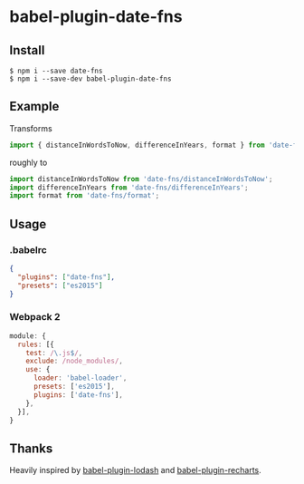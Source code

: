 # babel-plugin-date-fns

## Install

```shell
$ npm i --save date-fns
$ npm i --save-dev babel-plugin-date-fns
```

## Example

Transforms

```js
import { distanceInWordsToNow, differenceInYears, format } from 'date-fns';
```

roughly to

```js
import distanceInWordsToNow from 'date-fns/distanceInWordsToNow';
import differenceInYears from 'date-fns/differenceInYears';
import format from 'date-fns/format';
```

## Usage

### .babelrc

```json
{
  "plugins": ["date-fns"],
  "presets": ["es2015"]
}
```

### Webpack 2

```js
module: {
  rules: [{
    test: /\.js$/,
    exclude: /node_modules/,
    use: {
      loader: 'babel-loader',
      presets: ['es2015'],
      plugins: ['date-fns'],
    },
  }],
}
```

## Thanks

Heavily inspired by [babel-plugin-lodash](https://github.com/lodash/babel-plugin-lodash)
and [babel-plugin-recharts](https://github.com/recharts/babel-plugin-recharts).
